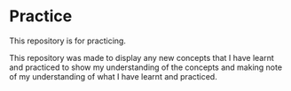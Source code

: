 # Practice
This repository is for practicing.

This repository was made to display any new concepts that I have learnt and practiced to show my understanding of the concepts and making note of my understanding of what I have learnt and practiced.
